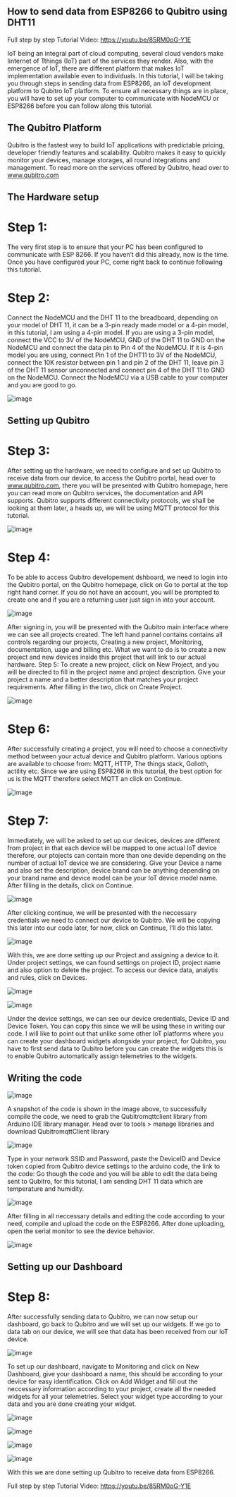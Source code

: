 ## How to send data from ESP8266 to Qubitro using DHT11

Full step by step Tutorial Video: https://youtu.be/85RM0oG-Y1E

IoT being an integral part of cloud computing, several cloud vendors make Iinternet of Tthings (IoT) part of the services they render. Also, with the emergence of IoT, there are different platform that makes IoT implementation available even to individuals. In this tutorial, I will be taking you through steps in sending data from ESP8266, an IoT development platform to Qubitro IoT platform.
To ensure all necessary things are in place, you will have to set up your computer to communicate with NodeMCU or ESP8266 before you can follow along this tutorial.

## The Qubitro Platform
Qubitro is the fastest way to build IoT applications with predictable pricing, developer friendly features and scalability. Qubitro makes it easy to quickly monitor your devices, manage storages, all round integrations and management. To read more on the services offered by Qubitro, head over to www.qubitro.com

## The Hardware setup
# Step 1: 
The very first step is to ensure that your PC has been configured to communicate with ESP 8266. If you haven’t did this already, now is the time. Once you have configured your PC, come right back to continue following this tutorial.
# Step 2:
Connect the NodeMCU and the DHT 11 to the breadboard, depending on your model of DHT 11, it can be a 3-pin ready made model or a 4-pin model, in this tutorial, I am using a 4-pin model. If you are using a 3-pin model, connect the VCC to 3V of the NodeMCU, GND of the DHT 11 to GND on the NodeMCU and connect the data pin to Pin 4 of the NodeMCU. If it is 4-pin model you are using, connect Pin 1 of the DHT11 to 3V of the NodeMCU, connect the 10K resistor between pin 1 and pin 2 of the DHT 11, leave pin 3 of the DHT 11 sensor unconnected and connect pin 4 of the DHT 11 to GND on the NodeMCU. Connect the NodeMCU via a USB cable to your computer and you are good to go.

![image](https://user-images.githubusercontent.com/55460620/169425286-0ce81efc-67dd-44be-a6fa-e293eab2e877.png)

##  Setting up Qubitro
# Step 3:
After setting up the hardware, we need to configure and set up Qubitro to receive data from our device, to access the Qubitro portal, head over to www.qubitro.com, there you will be presented with Qubitro homepage, here you can read more on Qubitro services, the documentation and API supports. Qubitro supports different connectivity protocols, we shall be looking at them later, a heads up, we will be using MQTT protocol for this tutorial.


![image](https://user-images.githubusercontent.com/55460620/169426317-bb45b61e-0ce8-464d-8bd1-812a7a819d97.png)

# Step 4: 
To be able to access Qubitro developement dshboard, we need to login into the Qubitro portal, on the Qubitro homepage, click on Go to portal at the top right hand corner. If you do not have an account, you will be prompted to create one and if you are a returning user just sign in into your account.

![image](https://user-images.githubusercontent.com/55460620/169426338-66e48af8-6687-490e-b8dd-74a09d9ce61a.png)

 
After signing in, you will be presented with the Qubitro main interface where we can see all projects created. The left hand pannel contains contains all controls regarding our projects, Creating a new project, Monitoring, documentation, uage and billing etc. What we want to do is to create a new project and new devices inside this project that will link to our actual hardware.
Step 5: To create a new project, click on New Project, and you will be directed to fill in the project name and project description. Give your project a name and a better description that matches your project requirements. After filling in the two, click on Create Project.

![image](https://user-images.githubusercontent.com/55460620/169426441-fd293c46-8981-43c0-84a4-b86b48aa8348.png)

# Step 6: 
After successfully creating a project, you will need to choose a connectivity method between your actual device and Qubitro platform. Various options are available to choose from: MQTT, HTTP, The things stack, Golioth, actility etc. Since we are using ESP8266 in this tutorial, the best option for us is the MQTT therefore select MQTT an click on Continue.

![image](https://user-images.githubusercontent.com/55460620/169425544-e8216279-c32c-44f5-b0a0-1a1543ec1933.png)

# Step 7: 
Immediately, we will be asked to set up our devices, devices are different from project in that each device will be mapped to one actual IoT device therefore, our ptojects can contain more than one devide depending on the number of actual IoT device we are considering. Give your Device a name and also set the description, device brand can be anything depending on your brand name and device model can be your IoT device model name. After filling in the details, click on Continue.

![image](https://user-images.githubusercontent.com/55460620/169425587-90e1f20e-9f81-449a-979e-8d49e8dc9adf.png)

After clicking continue, we will be presented with the neccessary credentials we need to connect our device to Qubitro. We will be copying this later into our code later, for now, click on Continue, I’ll do this later.

![image](https://user-images.githubusercontent.com/55460620/169425603-7b478346-f49d-4894-bc21-d4c34ec5f615.png)

With this, we are done setting up our Project and assigning a device to it. Under project settings, we can found settings on project ID, project name and also option to delete the project. 
To access our device data, analytis and rules, click on Devices.

![image](https://user-images.githubusercontent.com/55460620/169425629-5c73a39d-d9c3-4285-bd6f-e811a12d44d1.png)

![image](https://user-images.githubusercontent.com/55460620/169425643-ca265bc0-24bf-4b39-aa46-70e160289cc6.png)

Under the device settings, we can see our device credentials, Device ID and Device Token. You can copy this since we will be using these in writing our code. I will like to point out that unlike some other IoT platforms where you can create your dashboard widgets alongside your project, for Qubitro, you have to first send data to Qubitro before you can create the widgets this is to enable Qubitro automatically assign telemetries to the widgets.

##  Writing the code

![image](https://user-images.githubusercontent.com/55460620/169425689-643f7041-2462-4749-85ff-3867796d0cc5.png)

A snapshot of the code is shown in the image above, to successfully compile the code, we need to grab the Qubitromqttclient library from Arduino IDE library manager. Head over to tools > manage libraries and download QubitromqttClient library

![image](https://user-images.githubusercontent.com/55460620/169425705-29c14e11-3fac-45e1-9244-558b71c29bb0.png)

Type in your network SSID and Password, paste the DeviceID and Device token copied from Qubitro device settings to the arduino code, the link to the code: 
Go though the code and you will be able to edit the data being sent to Qubitro, for this tutorial, I am sending DHT 11 data which are temperature and humidity.

![image](https://user-images.githubusercontent.com/55460620/169425747-ba0b8168-7812-4c1a-92dc-514151780870.png)

After filling in all neccessary details and editing the code according to your need, compile and upload the code on the ESP8266.  After done uploading, open the serial monitor to see the device behavior.

![image](https://user-images.githubusercontent.com/55460620/169425768-b7583e56-ce03-40c7-adb0-c82c2024086f.png)

##  Setting up our Dashboard
# Step 8: 
After successfully sending data to Qubitro, we can now setup our dashboard, go back to Qubitro and we will set up our widgets. If we go to data tab on our device, we will see that data has been received from our IoT device.

![image](https://user-images.githubusercontent.com/55460620/169425788-3ce24b13-a3d6-4bfd-9e28-9f9c170d339c.png)

To set up our dashboard, navigate to Monitoring and click on New Dashboard, give your dashboard a name, this should be according to your device for easy identification. Click on Add Widget and fill out the neccessary information according to your project, create all the needed widgets for all your telemetries. Select your widget type according to your data and you are done creating your widget.


![image](https://user-images.githubusercontent.com/55460620/169425798-e82eaef6-3251-42a6-97f9-6436351fe801.png)

![image](https://user-images.githubusercontent.com/55460620/169425807-6b595af6-bd05-42bb-9908-5b1519c4fc1f.png)

 
![image](https://user-images.githubusercontent.com/55460620/169425862-577feac6-9c7e-413e-9c8a-b476779a0b3f.png)


![image](https://user-images.githubusercontent.com/55460620/169425873-d730ee04-6904-4e46-8092-c9b218bc51a4.png)

With this we are done setting up Qubitro to receive data from ESP8266.

Full step by step Tutorial Video: https://youtu.be/85RM0oG-Y1E
 





